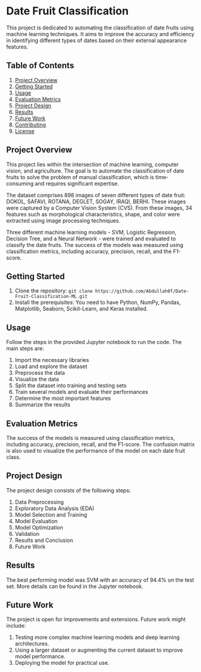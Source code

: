 # Date Fruit Classification

This project is dedicated to automating the classification of date fruits using machine learning techniques. It aims to improve the accuracy and efficiency in identifying different types of dates based on their external appearance features.

## Table of Contents

1. [Project Overview](#project-overview)
2. [Getting Started](#getting-started)
3. [Usage](#usage)
4. [Evaluation Metrics](#evaluation-metrics)
5. [Project Design](#project-design)
6. [Results](#results)
7. [Future Work](#future-work)
8. [Contributing](#contributing)
9. [License](#license)

## Project Overview

This project lies within the intersection of machine learning, computer vision, and agriculture. The goal is to automate the classification of date fruits to solve the problem of manual classification, which is time-consuming and requires significant expertise.

The dataset comprises 898 images of seven different types of date fruit: DOKOL, SAFAVI, ROTANA, DEGLET, SOGAY, IRAQI, BERHI. These images were captured by a Computer Vision System (CVS). From these images, 34 features such as morphological characteristics, shape, and color were extracted using image processing techniques.

Three different machine learning models - SVM, Logistic Regression, Decision Tree, and a Neural Network - were trained and evaluated to classify the date fruits. The success of the models was measured using classification metrics, including accuracy, precision, recall, and the F1-score.

## Getting Started

1. Clone the repository: `git clone https://github.com/Abdullah0f/Date-Fruit-Classification-ML.git`
2. Install the prerequisites: You need to have Python, NumPy, Pandas, Matplotlib, Seaborn, Scikit-Learn, and Keras installed.

## Usage

Follow the steps in the provided Jupyter notebook to run the code. The main steps are:

1. Import the necessary libraries
2. Load and explore the dataset
3. Preprocess the data
4. Visualize the data
5. Split the dataset into training and testing sets
6. Train several models and evaluate their performances
7. Determine the most important features
8. Summarize the results

## Evaluation Metrics

The success of the models is measured using classification metrics, including accuracy, precision, recall, and the F1-score. The confusion matrix is also used to visualize the performance of the model on each date fruit class.

## Project Design

The project design consists of the following steps:

1. Data Preprocessing
2. Exploratory Data Analysis (EDA)
3. Model Selection and Training
4. Model Evaluation
5. Model Optimization
6. Validation
7. Results and Conclusion
8. Future Work

## Results

The best performing model was SVM with an accuracy of 94.4% on the test set. More details can be found in the Jupyter notebook.

## Future Work

The project is open for improvements and extensions. Future work might include:

1. Testing more complex machine learning models and deep learning architectures.
2. Using a larger dataset or augmenting the current dataset to improve model performance.
3. Deploying the model for practical use.
